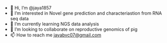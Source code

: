 - 👋 Hi, I’m @jaya1857
- 👀 I’m interested in Novel gene prediction and characteriastion from RNA seq data
- 🌱 I’m currently learning NGS data analysis
- 💞️ I’m looking to collaborate on reproductive genomics of pig
- 📫 How to reach me jayabvc07@gmail.com

<!---
jaya1857/jaya1857 is a ✨ special ✨ repository because its `README.md` (this file) appears on your GitHub profile.
You can click the Preview link to take a look at your changes.
--->
